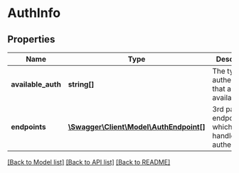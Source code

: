 # AuthInfo

## Properties
Name | Type | Description | Notes
------------ | ------------- | ------------- | -------------
**available_auth** | **string[]** | The types of authentication that are available | 
**endpoints** | [**\Swagger\Client\Model\AuthEndpoint[]**](AuthEndpoint.md) | 3rd party endpoints which can handle authentication | 

[[Back to Model list]](../README.md#documentation-for-models) [[Back to API list]](../README.md#documentation-for-api-endpoints) [[Back to README]](../README.md)



